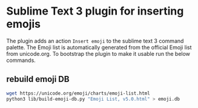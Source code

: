 
# Sublime Text 3 plugin for inserting emojis

The plugin adds an action `Insert emoji` to the sublime text 3 command palette.
The Emoji list is automatically generated from the official Emoji list from unicode.org.
To bootstrap the plugin to make it usable run the below commands.

## rebuild emoji DB

```bash
wget https://unicode.org/emoji/charts/emoji-list.html
python3 lib/build-emoji-db.py "Emoji List, v5.0.html" > emoji.db
```
